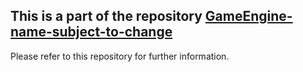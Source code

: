 ##  This is a part of the repository [GameEngine-name-subject-to-change](https://github.com/Jakub-Miko/GameEngine-name-subject-to-change)
Please refer to this repository for further information.
